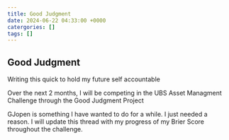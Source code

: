 ```yaml
---
title: Good Judgment
date: 2024-06-22 04:33:00 +0000
catergories: []
tags: []
---
```


## Good Judgment

Writing this quick to hold my future self accountable

Over the next 2 months, I will be competing in the UBS Asset Managment Challenge through the Good Judgment Project

GJopen is something I have wanted to do for a while. I just needed a reason. I will update this thread with my progress of my Brier Score throughout the challenge. 

